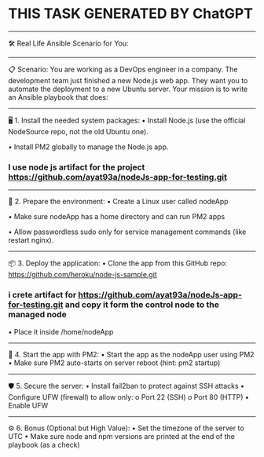 # THIS TASK GENERATED BY ChatGPT
________________________________________
🛠️ Real Life Ansible Scenario for You:
________________________________________
📋 Scenario:
You are working as a DevOps engineer in a company.
The development team just finished a new Node.js web app.
They want you to automate the deployment to a new Ubuntu server.
Your mission is to write an Ansible playbook that does:
________________________________________
🖥️ 1. Install the needed system packages:
•	Install Node.js (use the official NodeSource repo, not the old Ubuntu one).

•	Install PM2 globally to manage the Node.js app.

 ### I use node js artifact for the project https://github.com/ayat93a/nodeJs-app-for-testing.git
________________________________________
📂 2. Prepare the environment:
•	Create a Linux user called nodeApp

•	Make sure nodeApp has a home directory and can run PM2 apps

•	Allow passwordless sudo only for service management commands (like restart nginx).
________________________________________
📦 3. Deploy the application:
•	Clone the app from this GitHub repo:
https://github.com/heroku/node-js-sample.git
### i crete artifact for https://github.com/ayat93a/nodeJs-app-for-testing.git and copy it form the control node to the managed node
•	Place it inside /home/nodeApp
________
🏃 4. Start the app with PM2:
•	Start the app as the nodeApp user using PM2
•	Make sure PM2 auto-starts on server reboot (hint: pm2 startup)
________________________________________
🛡️ 5. Secure the server:
•	Install fail2ban to protect against SSH attacks
•	Configure UFW (firewall) to allow only:
o	Port 22 (SSH)
o	Port 80 (HTTP)
•	Enable UFW
________________________________________
⚙️ 6. Bonus (Optional but High Value):
•	Set the timezone of the server to UTC
•	Make sure node and npm versions are printed at the end of the playbook (as a check)
